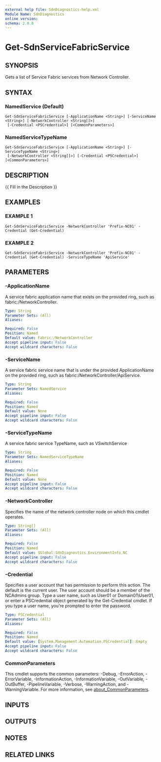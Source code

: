 ```yaml
---
external help file: SdnDiagnostics-help.xml
Module Name: SdnDiagnostics
online version:
schema: 2.0.0
---
```


# Get-SdnServiceFabricService

## SYNOPSIS
Gets a list of Service Fabric services from Network Controller.

## SYNTAX

### NamedService (Default)
```
Get-SdnServiceFabricService [-ApplicationName <String>] [-ServiceName <String>] [-NetworkController <String[]>]
 [-Credential <PSCredential>] [<CommonParameters>]
```

### NamedServiceTypeName
```
Get-SdnServiceFabricService [-ApplicationName <String>] [-ServiceTypeName <String>]
 [-NetworkController <String[]>] [-Credential <PSCredential>] [<CommonParameters>]
```

## DESCRIPTION
{{ Fill in the Description }}

## EXAMPLES

### EXAMPLE 1
```
Get-SdnServiceFabricService -NetworkController 'Prefix-NC01' -Credential (Get-Credential)
```

### EXAMPLE 2
```
Get-SdnServiceFabricService -NetworkController 'Prefix-NC01' -Credential (Get-Credential) -ServiceTypeName 'ApiService'
```

## PARAMETERS

### -ApplicationName
A service fabric application name that exists on the provided ring, such as fabric:/NetworkController.

```yaml
Type: String
Parameter Sets: (All)
Aliases:

Required: False
Position: Named
Default value: Fabric:/NetworkController
Accept pipeline input: False
Accept wildcard characters: False
```

### -ServiceName
A service fabric service name that is under the provided ApplicationName on the provided ring, such as fabric:/NetworkController/ApiService.

```yaml
Type: String
Parameter Sets: NamedService
Aliases:

Required: False
Position: Named
Default value: None
Accept pipeline input: False
Accept wildcard characters: False
```

### -ServiceTypeName
A service fabric service TypeName, such as VSwitchService

```yaml
Type: String
Parameter Sets: NamedServiceTypeName
Aliases:

Required: False
Position: Named
Default value: None
Accept pipeline input: False
Accept wildcard characters: False
```

### -NetworkController
Specifies the name of the network controller node on which this cmdlet operates.

```yaml
Type: String[]
Parameter Sets: (All)
Aliases:

Required: False
Position: Named
Default value: $Global:SdnDiagnostics.EnvironmentInfo.NC
Accept pipeline input: False
Accept wildcard characters: False
```

### -Credential
Specifies a user account that has permission to perform this action.
The default is the current user.
The user account should be a member of the NCAdmins group.
Type a user name, such as User01 or Domain01\User01, or enter a PSCredential object generated by the Get-Credential cmdlet.
If you type a user name, you're prompted to enter the password.

```yaml
Type: PSCredential
Parameter Sets: (All)
Aliases:

Required: False
Position: Named
Default value: [System.Management.Automation.PSCredential]::Empty
Accept pipeline input: False
Accept wildcard characters: False
```

### CommonParameters
This cmdlet supports the common parameters: -Debug, -ErrorAction, -ErrorVariable, -InformationAction, -InformationVariable, -OutVariable, -OutBuffer, -PipelineVariable, -Verbose, -WarningAction, and -WarningVariable. For more information, see [about_CommonParameters](http://go.microsoft.com/fwlink/?LinkID=113216).

## INPUTS

## OUTPUTS

## NOTES

## RELATED LINKS
